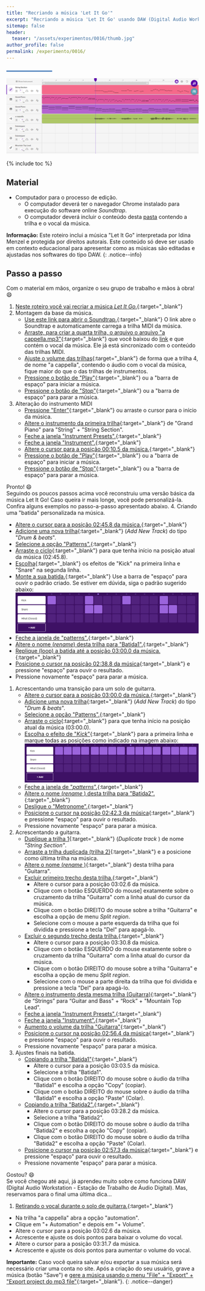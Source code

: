```yaml
---
title: "Recriando a música 'Let It Go'"
excerpt: "Recriando a música 'Let It Go' usando DAW (Digital Audio Workstation - Estação de Trabalho de Áudio Digital)"
sitemap: false 
header: 
  teaser: "/assets/experimentos/0016/thumb.jpg" 
author_profile: false
permalink: /experimento/0016/
---
```

![Linha separadora](/assets/images/line.jpg)

![Músicas usando DAW](/assets/experimentos/0016/thumb.png)

{% include toc %}

## Material
* Computador para o processo de edição. 
  * O computador deverá ter o navegador Chrome instalado para execução do software online *Soundtrap*.
  * O computador deverá incluir o conteúdo desta [pasta](https://drive.google.com/open?id=1NTF7GeiizvQtnb-wEr44QlsI-FKMMRZK) contendo a trilha e o vocal da música.

**Informação:** Este roteiro inclui a música "Let It Go" interpretada por Idina Menzel e protegida por direitos autorais. Este conteúdo só deve ser usado em contexto educacional para apresentar como as músicas são editadas e ajustadas nos softwares do tipo DAW.
{: .notice--info}

## Passo a passo
Com o material em mãos, organize o seu grupo de trabalho e mãos à obra! :smile:

1. [Neste roteiro você vai recriar a música *Let It Go*.](https://youtu.be/TYDEADSsza8){:target="_blank"}
1. Montagem da base da música.
   - [Use este link para abrir o Soundtrap.](https://www.soundtrap.com/studio/?import_url=https://criatividade.digital/assets/experimentos/0016/LetItGo.mid&import_url_type=midi&import_url_title=Let+it+go){:target="_blank"} O link abre o Soundtrap e automaticamente carrega a trilha MIDI da música. 
   - [Arraste, para criar a quarta trilha, o arquivo o arquivo "a cappella.mp3"](https://youtu.be/TYDEADSsza8?t=6){:target="_blank"} que você baixou do [link](https://drive.google.com/open?id=1NTF7GeiizvQtnb-wEr44QlsI-FKMMRZK) e que contém o vocal da música. Ele já está sincronizado com o conteúdo das trilhas MIDI.
   - [Ajuste o volume das trilhas](https://youtu.be/TYDEADSsza8?t=19){:target="_blank"} de forma que a trilha 4, de nome "a cappella", contendo o áudio com o vocal da música, fique maior do que o das trilhas de instrumentos.
   - [Pressione o botão de "Play"](https://youtu.be/TYDEADSsza8?t=38){:target="_blank"} ou a "barra de espaço" para iniciar a música.
   - [Pressione o botão de "Stop"](https://youtu.be/TYDEADSsza8?t=55){:target="_blank"} ou a "barra de espaço" para parar a música.
1. Alteração do instrumento MIDI
   - [Pressione "Enter"](https://youtu.be/TYDEADSsza8?t=58){:target="_blank"} ou arraste o cursor para o início da música. 
   - [Altere o instrumento da primeira trilha](https://youtu.be/TYDEADSsza8?t=60){:target="_blank"} de "Grand Piano" para "String" + "String Section".
   - [Feche a janela "Instrument Presets".](https://youtu.be/TYDEADSsza8?t=71){:target="_blank"}
   - [Feche a janela "Instrument".](https://youtu.be/TYDEADSsza8?t=74){:target="_blank"}
   - [Altere o cursor para a posição 00:10.5 da música.](https://youtu.be/TYDEADSsza8?t=80){:target="_blank"}
   - [Pressione o botão de "Play"](https://youtu.be/TYDEADSsza8?t=88){:target="_blank"} ou a "barra de espaço" para iniciar a música.
   - [Pressione o botão de "Stop"](https://youtu.be/TYDEADSsza8?t=97){:target="_blank"} ou a "barra de espaço" para parar a música.

Pronto! :smile: <br>
Seguindo os poucos passos acima você reconstruiu uma versão básica da música Let It Go! Caso queira ir mais longe, você pode personalizá-la. Confira alguns exemplos no passo-a-passo apresentado abaixo.
4. Criando uma "batida" personalizada na música.
   - [Altere o cursor para a posição 02:45.8 da música.](https://youtu.be/TYDEADSsza8?t=101){:target="_blank"}
   - [Adicione uma nova trilha](https://youtu.be/TYDEADSsza8?t=124){:target="_blank"} (*Add New Track*) do tipo "*Drum & beats*".
   - [Selecione a opção "Patterns".](https://youtu.be/TYDEADSsza8?t=131){:target="_blank"}
   - [Arraste o ciclo](https://youtu.be/TYDEADSsza8?t=135){:target="_blank"} para que tenha início na posição atual da música (02:45.8).
   - [Escolha](https://youtu.be/TYDEADSsza8?t=142){:target="_blank"} os efeitos de "Kick" na primeira linha e "Snare" na segunda linha.
   - [Monte a sua batida.](https://youtu.be/TYDEADSsza8?t=147){:target="_blank"} Use a barra de "espaço" para ouvir o padrão criado. Se estiver em dúvida, siga o padrão sugerido abaixo:
   ![Exemplo padrão Drum & beats](/assets/experimentos/0016/pattern01.png)
   - [Feche a janela de "patterns".](https://youtu.be/TYDEADSsza8?t=164){:target="_blank"}
   - [Altere o nome (*rename*) desta trilha para "Batida1".](https://youtu.be/TYDEADSsza8?t=166){:target="_blank"}
   - [Replique (loop) a batida até a posição 03:00.0 da música.](https://youtu.be/TYDEADSsza8?t=174){:target="_blank"}
   - [Posicione o cursor na posição 02:38.8 da música](https://youtu.be/TYDEADSsza8?t=191){:target="_blank"} e pressione "espaço" para ouvir o resultado.
   - Pressione novamente "espaço" para parar a música.
1. Acrescentando uma transição para um solo de guitarra.
   - [Altere o cursor para a posição 03:00.0 da música.](https://youtu.be/TYDEADSsza8?t=215){:target="_blank"}
   - [Adicione uma nova trilha](https://youtu.be/TYDEADSsza8?t=230){:target="_blank"} (*Add New Track*) do tipo "*Drum & beats*".
   - [Selecione a opção "Patterns".](https://youtu.be/TYDEADSsza8?t=240){:target="_blank"}
   - [Arraste o ciclo](https://youtu.be/TYDEADSsza8?t=244){:target="_blank"} para que tenha início na posição atual da música (03:00.0).
   - [Escolha o efeito de "*Kick*"](https://youtu.be/TYDEADSsza8?t=251){:target="_blank"} para a primeira linha e marque todas as posições como indicado na imagem abaixo:![Padrão de transição](/assets/experimentos/0016/pattern02.png)
   - [Feche a janela de "*patterns*".](https://youtu.be/TYDEADSsza8?t=258){:target="_blank"}
   - [Altere o nome (*rename* ) desta trilha para "Batida2".](https://youtu.be/TYDEADSsza8?t=261){:target="_blank"}
   - [Desligue o "Metronome".](https://youtu.be/TYDEADSsza8?t=268){:target="_blank"}
   - [Posicione o cursor na posição 02:42.3 da música](https://youtu.be/TYDEADSsza8?t=275){:target="_blank"} e pressione "espaço" para ouvir o resultado.
    - Pressione novamente "espaço" para parar a música.
1. Acrescentando a guitarra.
   - [Duplique a trilha 1](https://youtu.be/TYDEADSsza8?t=307){:target="_blank"} (*Duplicate track* ) de nome *"String Section"*.
   - [Arraste a trilha duplicada (trilha 2)](https://youtu.be/TYDEADSsza8?t=312){:target="_blank"} e a posicione como última trilha na música.
   - [Altere o nome (*rename* )](https://youtu.be/TYDEADSsza8?t=317){:target="_blank"}  desta trilha para "Guitarra".
   - [Excluir primeiro trecho desta trilha.](https://youtu.be/TYDEADSsza8?t=327){:target="_blank"}
     - Altere o cursor para a posição 03:02.6 da música.
     - Clique com o botão ESQUERDO do mouse] exatamente sobre o cruzamento da trilha "Guitarra" com a linha atual do cursor da música.
     - Clique com o botão DIREITO do mouse sobre a trilha "Guitarra" e escolha a opção de menu *Split region*.
     - Selecione com o mouse a parte esquerda da trilha que foi dividida e pressione a tecla "Del" para apagá-lo.
   - [Excluir o segundo trecho desta trilha.](https://youtu.be/TYDEADSsza8?t=347){:target="_blank"}
     - Altere o cursor para a posição 03:30.8 da música.
     - Clique com o botão ESQUERDO do mouse exatamente sobre o cruzamento da trilha "Guitarra" com a linha atual do cursor da música.
     - Clique com o botão DIREITO do mouse sobre a trilha "Guitarra" e escolha a opção de menu *Split region*.
     - Selecione com o mouse a parte direita da trilha que foi dividida e pressione a tecla "Del" para apagá-lo.
   - [Altere o instrumento desta mesma trilha (Guitarra)](https://youtu.be/TYDEADSsza8?t=377){:target="_blank"} de “Strings” para “Guitar and Bass" + “Rock” + "Mountain Top Lead".
   - [Feche a janela "Instrument Presets".](https://youtu.be/TYDEADSsza8?t=390){:target="_blank"}
   - [Feche a janela "Instrument".](https://youtu.be/TYDEADSsza8?t=392){:target="_blank"} 
   - [Aumento o volume da trilha "Guitarra"](https://youtu.be/TYDEADSsza8?t=395){:target="_blank"} 
   - [Posicione o cursor na posição 02:56.4 da música](https://youtu.be/TYDEADSsza8?t=402){:target="_blank"} e pressione "espaço" para ouvir o resultado.
   - Pressione novamente "espaço" para parar a música.
1. Ajustes finais na batida.
   - [Copiando a trilha "Batida1"](https://youtu.be/TYDEADSsza8?t=428){:target="_blank"}
     - Altere o cursor para a posição 03:03.5 da música.
     - Selecione a trilha "Batida1".
     - Clique com o botão DIREITO do mouse sobre o áudio da trilha "Batida1" e escolha a opção "Copy" (copiar).
     - Clique com o botão DIREITO do mouse sobre o áudio da trilha "Batida1" e escolha a opção "Paste" (Colar).
   - [Copiando a trilha "Batida2".](https://youtu.be/TYDEADSsza8?t=454){:target="_blank"}
     - Altere o cursor para a posição 03:28.2 da música.
     - Selecione a trilha "Batida2".
     - Clique com o botão DIREITO do mouse sobre o áudio da trilha "Batida2" e escolha a opção "Copy" (copiar).
     - Clique com o botão DIREITO do mouse sobre o áudio da trilha "Batida2" e escolha a opção "Paste" (Colar).
   - [Posicione o cursor na posição 02:57.3 da música](https://youtu.be/TYDEADSsza8?t=479){:target="_blank"} e pressione "espaço" para ouvir o resultado.
   - Pressione novamente "espaço" para parar a música.

Gostou? :smile: <br> 
Se você chegou até aqui, já aprendeu muito sobre como funciona DAW (Digital Audio Workstation - Estação de Trabalho de Áudio Digital). Mas, reservamos para o final uma última dica...

1. [Retirando o vocal durante o solo de guitarra.](https://youtu.be/TYDEADSsza8?t=527){:target="_blank"}
  - Na trilha "a cappella" abra a opção "automation".
  - Clique em "+ Automation" e depois em "+ Volume".
  - Altere o cursor para a posição 03:02.6 da música.
  - Acrescente e ajuste os dois pontos para baixar o volume do vocal.
  - Altere o cursor para a posição 03:31.7 da música.
  - Acrescente e ajuste os dois pontos para aumentar o volume do vocal.

**Importante:** Caso você queira salvar e/ou exportar a sua música será necessário criar uma conta no site. Após a criação do seu usuário, grave a música (botão "Save") e [gere a música usando o menu "File" + "Export" + "Export project do mp3 file"](https://youtu.be/TYDEADSsza8?t=625){:target="_blank"}.
{: .notice--danger} 
